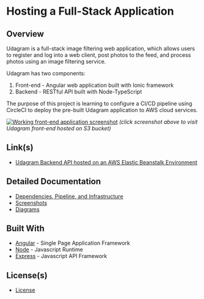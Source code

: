 # Hosting a Full-Stack Application

## Overview
Udagram is a full-stack image filtering web application, which allows users to register and log into a web client, post photos to the feed, and process photos using an image filtering service.

Udagram has two components:
1. Front-end - Angular web application built with Ionic framework
2. Backend - RESTful API built with Node-TypeScript

The purpose of this project is learning to configure a CI/CD pipeline using CircleCI to deploy the pre-built Udagram application to AWS cloud services.

[![Working front-end application screenshot](/docs/screenshots/udagram-frontend-working-screenshot.jpg)](LINK)
*(click screenshot above to visit Udagram front-end hosted on S3 bucket)*

## Link(s)
- [Udagram Backend API hosted on an AWS Elastic Beanstalk Environment](http://udagram-api-dev222222.us-east-1.elasticbeanstalk.com/)

## Detailed Documentation
- [Dependencies, Pipeline, and Infrastructure](/docs/)
- [Screenshots](/docs/screenshots/)
- [Diagrams](/docs/diagrams/)

## Built With
- [Angular](https://angular.io/) - Single Page Application Framework
- [Node](https://nodejs.org) - Javascript Runtime
- [Express](https://expressjs.com/) - Javascript API Framework

## License(s)
- [License](LICENSE.txt)